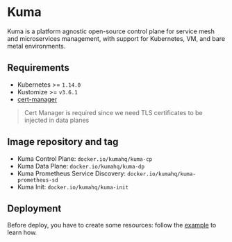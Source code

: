 # Kuma

Kuma is a platform agnostic open-source control plane for service mesh and microservices management, with support for Kubernetes, VM, and bare metal environments.

## Requirements

- Kubernetes >= `1.14.0`
- Kustomize >= `v3.6.1`
- [cert-manager](https://github.com/sighupio/fury-kubernetes-ingress/tree/master/katalog/cert-manager)

> Cert Manager is required since we need TLS certificates to be injected in data planes

## Image repository and tag

* Kuma Control Plane: `docker.io/kumahq/kuma-cp`
* Kuma Data Plane: `docker.io/kumahq/kuma-dp`
* Kuma Prometheus Service Discovery: `docker.io/kumahq/kuma-prometheus-sd`
* Kuma Init: `docker.io/kumahq/kuma-init`

## Deployment

Before deploy, you have to create some resources: follow the [example](../../examples/kuma/multi-cluster/README.md) to learn how.

